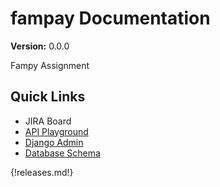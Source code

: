 # fampay Documentation

__Version:__ 0.0.0

Fampy Assignment

## Quick Links

- JIRA Board
- [API Playground](/api-plaground)
- [Django Admin](/admin)
- [Database Schema](backend/database-schema.svg)

{!releases.md!}
